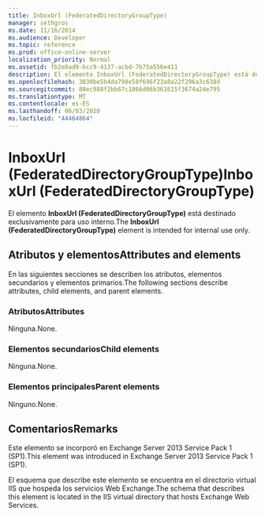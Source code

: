 ```yaml
---
title: InboxUrl (FederatedDirectoryGroupType)
manager: sethgros
ms.date: 11/16/2014
ms.audience: Developer
ms.topic: reference
ms.prod: office-online-server
localization_priority: Normal
ms.assetid: fb2e8ad9-bcc9-4137-acbd-7b75a556e411
description: El elemento InboxUrl (FederatedDirectoryGroupType) está destinado exclusivamente para uso interno.
ms.openlocfilehash: 3030be5b4da798e58f696f23a8a22f296a3c638d
ms.sourcegitcommit: 88ec988f2bb67c1866d06b361615f3674a24e795
ms.translationtype: MT
ms.contentlocale: es-ES
ms.lasthandoff: 06/03/2020
ms.locfileid: "44464864"
---
```

# <a name="inboxurl-federateddirectorygrouptype"></a><span data-ttu-id="1ea3e-103">InboxUrl (FederatedDirectoryGroupType)</span><span class="sxs-lookup"><span data-stu-id="1ea3e-103">InboxUrl (FederatedDirectoryGroupType)</span></span>

<span data-ttu-id="1ea3e-104">El elemento **InboxUrl (FederatedDirectoryGroupType)** está destinado exclusivamente para uso interno.</span><span class="sxs-lookup"><span data-stu-id="1ea3e-104">The **InboxUrl (FederatedDirectoryGroupType)** element is intended for internal use only.</span></span> 

## <a name="attributes-and-elements"></a><span data-ttu-id="1ea3e-105">Atributos y elementos</span><span class="sxs-lookup"><span data-stu-id="1ea3e-105">Attributes and elements</span></span>

<span data-ttu-id="1ea3e-106">En las siguientes secciones se describen los atributos, elementos secundarios y elementos primarios.</span><span class="sxs-lookup"><span data-stu-id="1ea3e-106">The following sections describe attributes, child elements, and parent elements.</span></span>
  
### <a name="attributes"></a><span data-ttu-id="1ea3e-107">Atributos</span><span class="sxs-lookup"><span data-stu-id="1ea3e-107">Attributes</span></span>

<span data-ttu-id="1ea3e-108">Ninguna.</span><span class="sxs-lookup"><span data-stu-id="1ea3e-108">None.</span></span>
  
### <a name="child-elements"></a><span data-ttu-id="1ea3e-109">Elementos secundarios</span><span class="sxs-lookup"><span data-stu-id="1ea3e-109">Child elements</span></span>

<span data-ttu-id="1ea3e-110">Ninguna.</span><span class="sxs-lookup"><span data-stu-id="1ea3e-110">None.</span></span>
  
### <a name="parent-elements"></a><span data-ttu-id="1ea3e-111">Elementos principales</span><span class="sxs-lookup"><span data-stu-id="1ea3e-111">Parent elements</span></span>

<span data-ttu-id="1ea3e-112">Ninguno.</span><span class="sxs-lookup"><span data-stu-id="1ea3e-112">None.</span></span>
  
## <a name="remarks"></a><span data-ttu-id="1ea3e-113">Comentarios</span><span class="sxs-lookup"><span data-stu-id="1ea3e-113">Remarks</span></span>

<span data-ttu-id="1ea3e-114">Este elemento se incorporó en Exchange Server 2013 Service Pack 1 (SP1).</span><span class="sxs-lookup"><span data-stu-id="1ea3e-114">This element was introduced in Exchange Server 2013 Service Pack 1 (SP1).</span></span>
  
<span data-ttu-id="1ea3e-115">El esquema que describe este elemento se encuentra en el directorio virtual IIS que hospeda los servicios Web Exchange.</span><span class="sxs-lookup"><span data-stu-id="1ea3e-115">The schema that describes this element is located in the IIS virtual directory that hosts Exchange Web Services.</span></span>
  

